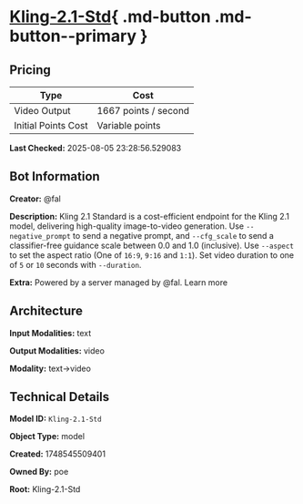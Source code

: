 # [Kling-2.1-Std](https://poe.com/Kling-2.1-Std){ .md-button .md-button--primary }

## Pricing

| Type | Cost |
|------|------|
| Video Output | 1667 points / second |
| Initial Points Cost | Variable points |

**Last Checked:** 2025-08-05 23:28:56.529083


## Bot Information

**Creator:** @fal

**Description:** Kling 2.1 Standard is a cost-efficient endpoint for the Kling 2.1 model, delivering high-quality image-to-video generation. Use `--negative_prompt` to send a negative prompt, and `--cfg_scale` to send a classifier-free guidance scale between 0.0 and 1.0 (inclusive). Use `--aspect` to set the aspect ratio (One of `16:9`, `9:16` and `1:1`). Set video duration to one of `5` or `10` seconds with `--duration`.

**Extra:** Powered by a server managed by @fal. Learn more


## Architecture

**Input Modalities:** text

**Output Modalities:** video

**Modality:** text->video


## Technical Details

**Model ID:** `Kling-2.1-Std`

**Object Type:** model

**Created:** 1748545509401

**Owned By:** poe

**Root:** Kling-2.1-Std
